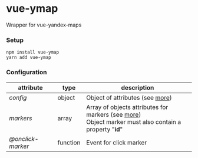 # vue-ymap

Wrapper for vue-yandex-maps

### Setup
```
npm install vue-ymap
yarn add vue-ymap
```

### Configuration

| **attribute**     | **type** | **description**                                                                                                                                                              |
|-------------------|----------|------------------------------------------------------------------------------------------------------------------------------------------------------------------------------|
| _config_          | object   | Object of attributes (see [more](https://vue-yandex-maps.github.io/guide/Map.html#attributes))                                                                               |
| _markers_         | array    | Array of objects attributes for markers (see [more](https://vue-yandex-maps.github.io/guide/Map.html#attributes)) <br /> Object marker must also contain a property "**id**" |
| _@onclick-marker_ | function | Event for click marker                                                                                                                                                       |